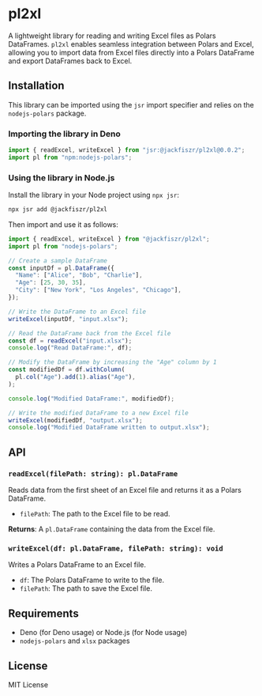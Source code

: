 # pl2xl

A lightweight library for reading and writing Excel files as Polars DataFrames.
`pl2xl` enables seamless integration between Polars and Excel, allowing you to
import data from Excel files directly into a Polars DataFrame and export
DataFrames back to Excel.

## Installation

This library can be imported using the `jsr` import specifier and relies on the
`nodejs-polars` package.

### Importing the library in Deno

```typescript
import { readExcel, writeExcel } from "jsr:@jackfiszr/pl2xl@0.0.2";
import pl from "npm:nodejs-polars";
```

### Using the library in Node.js

Install the library in your Node project using `npx jsr`:

```bash
npx jsr add @jackfiszr/pl2xl
```

Then import and use it as follows:

```typescript
import { readExcel, writeExcel } from "@jackfiszr/pl2xl";
import pl from "nodejs-polars";

// Create a sample DataFrame
const inputDf = pl.DataFrame({
  "Name": ["Alice", "Bob", "Charlie"],
  "Age": [25, 30, 35],
  "City": ["New York", "Los Angeles", "Chicago"],
});

// Write the DataFrame to an Excel file
writeExcel(inputDf, "input.xlsx");

// Read the DataFrame back from the Excel file
const df = readExcel("input.xlsx");
console.log("Read DataFrame:", df);

// Modify the DataFrame by increasing the "Age" column by 1
const modifiedDf = df.withColumn(
  pl.col("Age").add(1).alias("Age"),
);

console.log("Modified DataFrame:", modifiedDf);

// Write the modified DataFrame to a new Excel file
writeExcel(modifiedDf, "output.xlsx");
console.log("Modified DataFrame written to output.xlsx");
```

## API

### `readExcel(filePath: string): pl.DataFrame`

Reads data from the first sheet of an Excel file and returns it as a Polars
DataFrame.

- `filePath`: The path to the Excel file to be read.

**Returns**: A `pl.DataFrame` containing the data from the Excel file.

### `writeExcel(df: pl.DataFrame, filePath: string): void`

Writes a Polars DataFrame to an Excel file.

- `df`: The Polars DataFrame to write to the file.
- `filePath`: The path to save the Excel file.

## Requirements

- Deno (for Deno usage) or Node.js (for Node usage)
- `nodejs-polars` and `xlsx` packages

## License

MIT License
